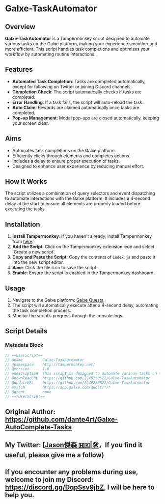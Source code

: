 # Galxe-TaskAutomator

## Overview
**Galxe-TaskAutomator** is a Tampermonkey script designed to automate various tasks on the Galxe platform, making your experience smoother and more efficient. This script handles task completions and optimizes your workflow by automating routine interactions.

## Features
- **Automated Task Completion**: Tasks are completed automatically, except for following on Twitter or joining Discord channels.
- **Completion Check**: The script automatically checks if tasks are completed.
- **Error Handling**: If a task fails, the script will auto-reload the task.
- **Auto Claim**: Rewards are claimed automatically once tasks are completed.
- **Pop-up Management**: Modal pop-ups are closed automatically, keeping your screen clear.

## Aims
- Automates task completions on the Galxe platform.
- Efficiently clicks through elements and completes actions.
- Includes a delay to ensure proper execution of tasks.
- Designed to enhance user experience by reducing manual effort.

## How It Works
The script utilizes a combination of query selectors and event dispatching to automate interactions with the Galxe platform. It includes a 4-second delay at the start to ensure all elements are properly loaded before executing the tasks.

## Installation

1. **Install Tampermonkey**: If you haven't already, install Tampermonkey from [here](https://www.tampermonkey.net/).
2. **Add the Script**: Click on the Tampermonkey extension icon and select 'Create a new script'.
3. **Copy and Paste the Script**: Copy the contents of `index.js` and paste it into the new script editor.
4. **Save**: Click the file icon to save the script.
5. **Enable**: Ensure the script is enabled in the Tampermonkey dashboard.

## Usage

1. Navigate to the Galxe platform: [Galxe Quests](https://app.galxe.com/quest/*/*).
2. The script will automatically execute after a 4-second delay, automating the task completion process.
3. Monitor the script’s progress through the console logs.

## Script Details

### Metadata Block
```javascript
// ==UserScript==
// @name         Galxe-TaskAutomator
// @namespace    http://tampermonkey.net/
// @version      1.0
// @description  This script is designed to automate various tasks on the Galxe platform, making your experience smoother and more efficient.
// @downloadURL  https://github.com/2246250622/Galxe-TaskAutomator
// @updateURL    https://github.com/2246250622/Galxe-TaskAutomator
// @match        https://app.galxe.com/quest/*/*
// @grant        none
// ==/UserScript==
```

## Original Author: https://github.com/dante4rt/Galxe-AutoComplete-Tasks
## **My Twitter: [[Jason傑森 🇭🇰|🛠️](https://x.com/cheuk_baby)，If you find it useful, please give me a follow)**
## **If you encounter any problems during use, welcome to join my Discord: https://discord.gg/DqpSsv9jbZ, I will be here to help you.**
